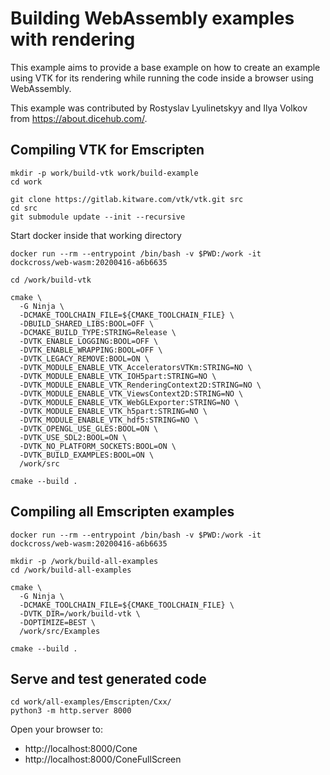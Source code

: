 # Building WebAssembly examples with rendering

This example aims to provide a base example on how to create an example using
VTK for its rendering while running the code inside a browser using WebAssembly.

This example was contributed by Rostyslav Lyulinetskyy and Ilya Volkov from
https://about.dicehub.com/.

## Compiling VTK for Emscripten

```
mkdir -p work/build-vtk work/build-example
cd work

git clone https://gitlab.kitware.com/vtk/vtk.git src
cd src
git submodule update --init --recursive
```

Start docker inside that working directory

```
docker run --rm --entrypoint /bin/bash -v $PWD:/work -it dockcross/web-wasm:20200416-a6b6635

cd /work/build-vtk

cmake \
  -G Ninja \
  -DCMAKE_TOOLCHAIN_FILE=${CMAKE_TOOLCHAIN_FILE} \
  -DBUILD_SHARED_LIBS:BOOL=OFF \
  -DCMAKE_BUILD_TYPE:STRING=Release \
  -DVTK_ENABLE_LOGGING:BOOL=OFF \
  -DVTK_ENABLE_WRAPPING:BOOL=OFF \
  -DVTK_LEGACY_REMOVE:BOOL=ON \
  -DVTK_MODULE_ENABLE_VTK_AcceleratorsVTKm:STRING=NO \
  -DVTK_MODULE_ENABLE_VTK_IOH5part:STRING=NO \
  -DVTK_MODULE_ENABLE_VTK_RenderingContext2D:STRING=NO \
  -DVTK_MODULE_ENABLE_VTK_ViewsContext2D:STRING=NO \
  -DVTK_MODULE_ENABLE_VTK_WebGLExporter:STRING=NO \
  -DVTK_MODULE_ENABLE_VTK_h5part:STRING=NO \
  -DVTK_MODULE_ENABLE_VTK_hdf5:STRING=NO \
  -DVTK_OPENGL_USE_GLES:BOOL=ON \
  -DVTK_USE_SDL2:BOOL=ON \
  -DVTK_NO_PLATFORM_SOCKETS:BOOL=ON \
  -DVTK_BUILD_EXAMPLES:BOOL=ON \
  /work/src

cmake --build .
```

## Compiling all Emscripten examples

```
docker run --rm --entrypoint /bin/bash -v $PWD:/work -it dockcross/web-wasm:20200416-a6b6635

mkdir -p /work/build-all-examples
cd /work/build-all-examples

cmake \
  -G Ninja \
  -DCMAKE_TOOLCHAIN_FILE=${CMAKE_TOOLCHAIN_FILE} \
  -DVTK_DIR=/work/build-vtk \
  -DOPTIMIZE=BEST \
  /work/src/Examples

cmake --build .
```

## Serve and test generated code

```
cd work/all-examples/Emscripten/Cxx/
python3 -m http.server 8000
```

Open your browser to:

- http://localhost:8000/Cone
- http://localhost:8000/ConeFullScreen
